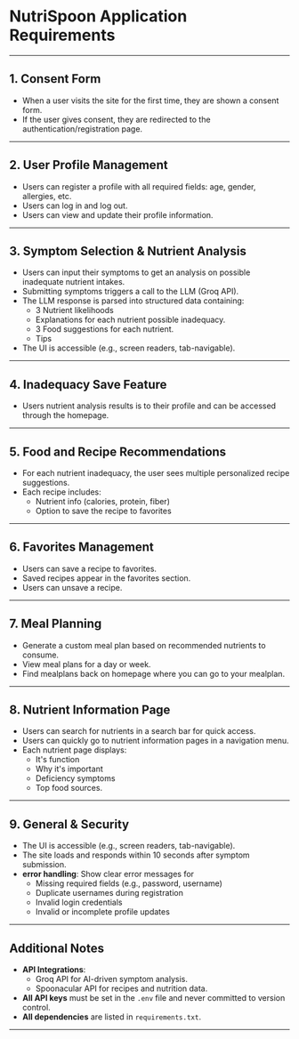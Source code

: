 # NutriSpoon Application Requirements

---

## 1. Consent Form
- When a user visits the site for the first time, they are shown a consent form.
- If the user gives consent, they are redirected to the authentication/registration page.

---

## 2. User Profile Management 
- Users can register a profile with all required fields: age, gender, allergies, etc.
- Users can log in and log out.
- Users can view and update their profile information.

---

## 3. Symptom Selection & Nutrient Analysis
- Users can input their symptoms to get an analysis on possible inadequate nutrient intakes.
- Submitting symptoms triggers a call to the LLM (Groq API).
- The LLM response is parsed into structured data containing:
  - 3 Nutrient likelihoods
  - Explanations for each nutrient possible inadequacy.
  - 3 Food suggestions for each nutrient. 
  - Tips
- The UI is accessible (e.g., screen readers, tab-navigable).

---

## 4. Inadequacy Save Feature
- Users nutrient analysis results is to their profile and can be accessed through the homepage.

---

## 5. Food and Recipe Recommendations 
- For each nutrient inadequacy, the user sees multiple personalized recipe suggestions.
- Each recipe includes:
  - Nutrient info (calories, protein, fiber)
  - Option to save the recipe to favorites

---

## 6. Favorites Management 
- Users can save a recipe to favorites.
- Saved recipes appear in the favorites section.
- Users can unsave a recipe.

---

## 7. Meal Planning

- Generate a custom meal plan based on recommended nutrients to consume.
- View meal plans for a day or week.
- Find mealplans back on homepage where you can go to your mealplan.

---

## 8. Nutrient Information Page 
- Users can search for nutrients in a search bar for quick access.
- Users can quickly go to nutrient information pages in a navigation menu.
- Each nutrient page displays:
  - It's function
  - Why it's important
  - Deficiency symptoms
  - Top food sources. 

---

## 9. General & Security
- The UI is accessible (e.g., screen readers, tab-navigable).
- The site loads and responds within 10 seconds after symptom submission.
- **error handling**: Show clear error messages for
  - Missing required fields (e.g., password, username)
  - Duplicate usernames during registration
  - Invalid login credentials
  - Invalid or incomplete profile updates
---

## Additional Notes

- **API Integrations**:
  - Groq API for AI-driven symptom analysis.
  - Spoonacular API for recipes and nutrition data.
- **All API keys** must be set in the `.env` file and never committed to version control.
- **All dependencies** are listed in `requirements.txt`.

---
